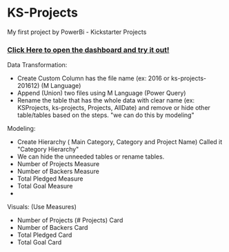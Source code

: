 # KS-Projects
My first project by PowerBi - Kickstarter Projects 
### [Click Here to open the dashboard and try it out!](https://www.novypro.com/project/my-first-project-by-power-bi-)
Data Transformation:
- Create Custom Column has the file name (ex: 2016 or ks-projects-201612) (M Language)
- Append (Union) two files using M Language (Power Query)
- Rename the table that has the whole data with clear name (ex: KSProjects, ks-projects, Projects, AllDate) and remove or hide other table/tables based on the steps. "we can do this by modeling"

Modeling:
- Create Hierarchy ( Main Category, Category and Project Name) Called it "Category Hierarchy"  
- We can hide the unneeded tables or rename tables.
- Number of Projects Measure
- Number of Backers Measure
- Total Pledged Measure 
- Total Goal Measure
- 
Visuals: (Use Measures)
- Number of Projects (# Projects) Card
- Number of Backers Card
- Total Pledged Card
- Total Goal Card
